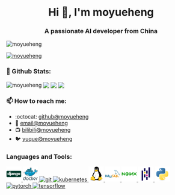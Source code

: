 
<h1 align="center">Hi 👋, I'm moyueheng</h1>
<h3 align="center">A passionate AI developer from China</h3>


<p align="left"> <img src="https://komarev.com/ghpvc/?username=moyueheng&label=Profile%20views&color=0e75b6&style=flat" alt="moyueheng" /> </p>
<p align="left"> <a href="https://github.com/ryo-ma/github-profile-trophy"><img src="https://github-profile-trophy.vercel.app/?username=moyueheng" alt="moyueheng" /></a> </p>



### 🌈 Github Stats:
<img  align="center" src="https://github-readme-stats.vercel.app/api/top-langs?username=moyueheng&show_icons=true&locale=en&layout=compact" alt="moyueheng" />

<img align="center" src = "https://github-readme-stats.vercel.app/api?username=moyueheng&bg_color=30,e96443,904e95&title_color=fff&text_color=fff">
<img align="center" src = "http://github-readme-streak-stats.herokuapp.com?user=moyueheng&theme=dracula">

<img align="center" src = "https://github-profile-summary-cards.vercel.app/api/cards/profile-details?username=moyueheng&theme=monokai">

### 📫 How to reach me:
- :octocat: [github@moyueheng](https://github.com/moyueheng)
- :email: [email@moyueheng](mailto:moyueheng@126.com)
- :tv: [bilibili@moyueheng](https://space.bilibili.com/343917159)
- :bird: [yuque@moyueheng](https://www.yuque.com/moyueheng)

<h3 align="left">Languages and Tools:</h3>
<p align="left"> <a href="https://www.djangoproject.com/" target="_blank" rel="noreferrer"> <img src="https://raw.githubusercontent.com/devicons/devicon/master/icons/django/django-original.svg" alt="django" width="40" height="40"/> </a> <a href="https://www.docker.com/" target="_blank" rel="noreferrer"> <img src="https://raw.githubusercontent.com/devicons/devicon/master/icons/docker/docker-original-wordmark.svg" alt="docker" width="40" height="40"/> </a> <a href="https://git-scm.com/" target="_blank" rel="noreferrer"> <img src="https://www.vectorlogo.zone/logos/git-scm/git-scm-icon.svg" alt="git" width="40" height="40"/> </a> <a href="https://kubernetes.io" target="_blank" rel="noreferrer"> <img src="https://www.vectorlogo.zone/logos/kubernetes/kubernetes-icon.svg" alt="kubernetes" width="40" height="40"/> </a> <a href="https://www.linux.org/" target="_blank" rel="noreferrer"> <img src="https://raw.githubusercontent.com/devicons/devicon/master/icons/linux/linux-original.svg" alt="linux" width="40" height="40"/> </a> <a href="https://www.mysql.com/" target="_blank" rel="noreferrer"> <img src="https://raw.githubusercontent.com/devicons/devicon/master/icons/mysql/mysql-original-wordmark.svg" alt="mysql" width="40" height="40"/> </a> <a href="https://www.nginx.com" target="_blank" rel="noreferrer"> <img src="https://raw.githubusercontent.com/devicons/devicon/master/icons/nginx/nginx-original.svg" alt="nginx" width="40" height="40"/> </a> <a href="https://pandas.pydata.org/" target="_blank" rel="noreferrer"> <img src="https://raw.githubusercontent.com/devicons/devicon/2ae2a900d2f041da66e950e4d48052658d850630/icons/pandas/pandas-original.svg" alt="pandas" width="40" height="40"/> </a> <a href="https://www.python.org" target="_blank" rel="noreferrer"> <img src="https://raw.githubusercontent.com/devicons/devicon/master/icons/python/python-original.svg" alt="python" width="40" height="40"/> </a> <a href="https://pytorch.org/" target="_blank" rel="noreferrer"> <img src="https://www.vectorlogo.zone/logos/pytorch/pytorch-icon.svg" alt="pytorch" width="40" height="40"/> </a> <a href="https://www.tensorflow.org" target="_blank" rel="noreferrer"> <img src="https://www.vectorlogo.zone/logos/tensorflow/tensorflow-icon.svg" alt="tensorflow" width="40" height="40"/> </a> </p>


<!--
**moyueheng/moyueheng** is a ✨ _special_ ✨ repository because its `README.md` (this file) appears on your GitHub profile.

Here are some ideas to get you started:

- 🔭 I’m currently working on ...
- 🌱 I’m currently learning ...
- 👯 I’m looking to collaborate on ...
- 🤔 I’m looking for help with ...
- 💬 Ask me about ...
- 📫 How to reach me: ...
- 😄 Pronouns: ...
- ⚡ Fun fact: ...
-->
